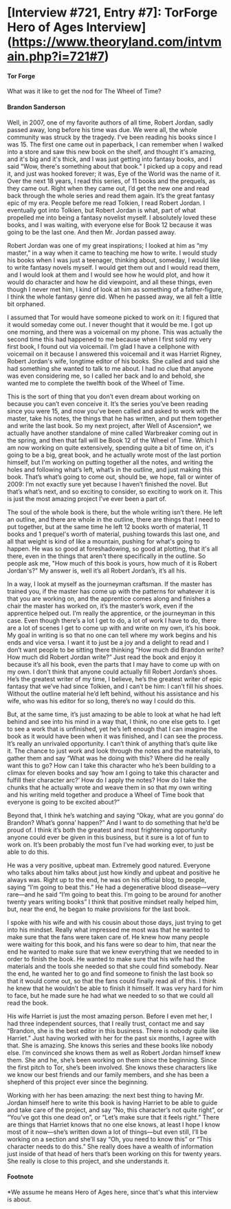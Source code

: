 # [Interview #721, Entry #7]: TorForge Hero of Ages Interview](https://www.theoryland.com/intvmain.php?i=721#7)

#### Tor Forge

What was it like to get the nod for The Wheel of Time?

#### Brandon Sanderson

Well, in 2007, one of my favorite authors of all time, Robert Jordan, sadly passed away, long before his time was due. We were all, the whole community was struck by the tragedy. I've been reading his books since I was 15. The first one came out in paperback, I can remember when I walked into a store and saw this new book on the shelf, and thought it's amazing, and it's big and it's thick, and I was just getting into fantasy books, and I said "Wow, there's something about that book." I picked up a copy and read it, and just was hooked forever; it was, Eye of the World was the name of it. Over the next 18 years, I read this series, of 11 books and the prequels, as they came out. Right when they came out, I’d get the new one and read back through the whole series and read them again. It’s the great fantasy epic of my era. People before me read Tolkien, I read Robert Jordan. I eventually got into Tolkien, but Robert Jordan is what, part of what propelled me into being a fantasy novelist myself. I absolutely loved these books, and I was waiting, with everyone else for Book 12 because it was going to be the last one. And then Mr. Jordan passed away.

Robert Jordan was one of my great inspirations; I looked at him as “my master,” in a way when it came to teaching me how to write. I would study his books when I was just a teenager, thinking about, someday, I would like to write fantasy novels myself. I would get them out and I would read them, and I would look at them and I would see how he would plot, and how it would do character and how he did viewpoint, and all these things, even though I never met him, I kind of look at him as something of a father-figure, I think the whole fantasy genre did. When he passed away, we all felt a little bit orphaned.

I assumed that Tor would have someone picked to work on it: I figured that it would someday come out. I never thought that it would be me. I got up one morning, and there was a voicemail on my phone. This was actually the second time this had happened to me because when I first sold my very first book, I found out via voicemail. I’m glad I have a cellphone with voicemail on it because I answered this voicemail and it was Harriet Rigney, Robert Jordan's wife, longtime editor of his books. She called and said she had something she wanted to talk to me about. I had no clue that anyone was even considering me, so I called her back and lo and behold, she wanted me to complete the twelfth book of the Wheel of Time.

This is the sort of thing that you don’t even dream about working on because you can’t even conceive it. It’s the series you’ve been reading since you were 15, and now you’ve been called and asked to work with the master, take his notes, the things that he has written, and put them together and write the last book. So my next project, after Well of Ascension\*, we actually have another standalone of mine called Warbreaker coming out in the spring, and then that fall will be Book 12 of the Wheel of Time. Which I am now working on quite extensively, spending quite a bit of time on, it's going to be a big, great book, and he actually wrote most of the last portion himself, but I'm working on putting together all the notes, and writing the holes and following what’s left, what’s in the outline, and just making this book. That’s what’s going to come out, should be, we hope, fall or winter of 2009: I’m not exactly sure yet because I haven’t finished the novel. But that’s what’s next, and so exciting to consider, so exciting to work on it. This is just the most amazing project I’ve ever been a part of.

The soul of the whole book is there, but the whole writing isn’t there. He left an outline, and there are whole in the outline, there are things that I need to put together, but at the same time he left 12 books worth of material, 11 books and 1 prequel's worth of material, pushing towards this last one, and all that weight is kind of like a mountain, pushing for what's going to happen. He was so good at foreshadowing, so good at plotting, that it's all there, even in the things that aren't there specifically in the outline. So people ask me, "How much of this book is yours, how much of it is Robert Jordan's?" My answer is, well it’s all Robert Jordan’s, it’s all his.

In a way, I look at myself as the journeyman craftsman. If the master has trained you, if the master has come up with the patterns for whatever it is that you are working on, and the apprentice comes along and finishes a chair the master has worked on, it’s the master’s work, even if the apprentice helped out. I’m really the apprentice, or the journeyman in this case. Even though there’s a lot I get to do, a lot of work I have to do, there are a lot of scenes I get to come up with and write on my own, it’s his book. My goal in writing is so that no one can tell where my work begins and his ends and vice versa. I want it to just be a joy and a delight to read and I don’t want people to be sitting there thinking “How much did Brandon write? How much did Robert Jordan write?” Just read the book and enjoy it because it’s all his book, even the parts that I may have to come up with on my own. I don’t think that anyone could actually fill Robert Jordan’s shoes. He’s the greatest writer of my time, I believe, he’s the greatest writer of epic fantasy that we’ve had since Tolkien, and I can’t be him: I can’t fill his shoes. Without the outline material he’d left behind, without his assistance and his wife, who was his editor for so long, there’s no way I could do this.

But, at the same time, it’s just amazing to be able to look at what he had left behind and see into his mind in a way that, I think, no one else gets to. I get to see a work that is unfinished, yet he’s left enough that I can imagine the book as it would have been when it was finished, and I can see the process. It’s really an unrivaled opportunity. I can’t think of anything that’s quite like it. The chance to just work and look through the notes and the materials, to gather them and say “What was he doing with this? Where did he really want this to go? How can I take this character who he’s been building to a climax for eleven books and say ‘how am I going to take this character and fulfill their character arc?’ How do I apply the notes? How do I take the chunks that he actually wrote and weave them in so that my own writing and his writing meld together and produce a Wheel of Time book that everyone is going to be excited about?”

Beyond that, I think he’s watching and saying “Okay, what are you gonna’ do Brandon? What’s gonna’ happen?” And I want to do something that he’d be proud of. I think it’s both the greatest and most frightening opportunity anyone could ever be given in this business, but it sure is a lot of fun to work on. It’s been probably the most fun I’ve had working ever, to just be able to do this.

He was a very positive, upbeat man. Extremely good natured. Everyone who talks about him talks about just how kindly and upbeat and positive he always was. Right up to the end, he was on his official blog, to people, saying “I’m going to beat this.” He had a degenerative blood disease—very rare—and he said “I’m going to beat this. I’m going to be around for another twenty years writing books” I think that positive mindset really helped him, but, near the end, he began to make provisions for the last book.

I spoke with his wife and with his cousin about those days, just trying to get into his mindset. Really what impressed me most was that he wanted to make sure that the fans were taken care of. He knew how many people were waiting for this book, and his fans were so dear to him, that near the end he wanted to make sure that we knew everything that we needed to in order to finish the book. He wanted to make sure that his wife had the materials and the tools she needed so that she could find somebody. Near the end, he wanted her to go and find someone to finish the last book so that it would come out, so that the fans could finally read all of this. I think he knew that he wouldn’t be able to finish it himself. It was very hard for him to face, but he made sure he had what we needed to so that we could all read the book.

His wife Harriet is just the most amazing person. Before I even met her, I had three independent sources, that I really trust, contact me and say “Brandon, she is the best editor in this business. There is nobody quite like Harriet.” Just having worked with her for the past six months, I agree with that. She is amazing. She knows this series and these books like nobody else. I’m convinced she knows them as well as Robert Jordan himself knew them. She and he, she’s been working on them since the beginning. Since the first pitch to Tor, she’s been involved. She knows these characters like we know our best friends and our family members, and she has been a shepherd of this project ever since the beginning.

Working with her has been amazing: the next best thing to having Mr. Jordan himself here to write this book is having Harriet to be able to guide and take care of the project, and say “No, this character’s not quite right”, or “You’ve got this one dead on”, or “Let’s make sure that it feels right.” There are things that Harriet knows that no one else knows, at least I hope I know most of it now—she’s written down a lot of things—but even still, I’ll be working on a section and she’ll say “Oh, you need to know this” or “This character needs to do this.” She really does have a wealth of information just inside of that head of hers that’s been working on this for twenty years. She really is close to this project, and she understands it.

#### Footnote

\*We assume he means Hero of Ages here, since that's what this interview is about.

